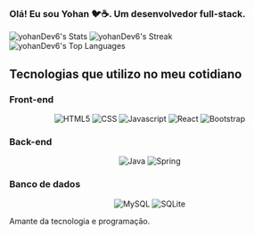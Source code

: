 ### Olá! Eu sou Yohan 🐦☕. Um desenvolvedor full-stack.

<div>
    <img src="https://github-readme-stats.vercel.app/api?username=yohanDev6&theme=vue-dark&show_icons=true&hide_border=true&count_private=false" alt="yohanDev6's Stats">
    <img src="https://github-readme-streak-stats.herokuapp.com/?user=yohanDev6&theme=vue-dark&hide_border=true" alt="yohanDev6's Streak">
    <img src="https://github-readme-stats.vercel.app/api/top-langs/?username=yohanDev6&theme=vue-dark&show_icons=true&hide_border=true&layout=compact" alt="yohanDev6's Top Languages">
</div>

## Tecnologias que utilizo no meu cotidiano

### Front-end
<div align="center">
    <img src="https://img.shields.io/badge/HTML-239120?style=for-the-badge&logo=html5&logoColor=white" alt="HTML5">
    <img src="https://img.shields.io/badge/CSS-239120?&style=for-the-badge&logo=css3&logoColor=white" alt="CSS">
    <img src="https://img.shields.io/badge/JavaScript-F7DF1E?style=for-the-badge&logo=javascript&logoColor=black" alt="Javascript">
    <img src="https://img.shields.io/badge/React-00000F?style=for-the-badge&logo=react&logoColor=white" alt="React">
    <img src="https://img.shields.io/badge/Bootstrap-00000F?style=for-the-badge&logo=bootstrap&logoColor=white" alt="Bootstrap">
</div>

### Back-end
<div align="center">
    <img src="https://img.shields.io/badge/Java-ED8B00?style=for-the-badge&logo=openjdk&logoColor=white" alt="Java">
    <img src="https://img.shields.io/badge/Spring-6DB33F?style=for-the-badge&logo=spring&logoColor=white" alt="Spring">
</div>

### Banco de dados
<div align="center">
    <img src="https://img.shields.io/badge/MySQL-00000F?style=for-the-badge&logo=mysql&logoColor=white" alt="MySQL">
    <img src="https://img.shields.io/badge/SQLite-07405E?style=for-the-badge&logo=sqlite&logoColor=white" alt=SQLite>
</div>

Amante da tecnologia e programação.

